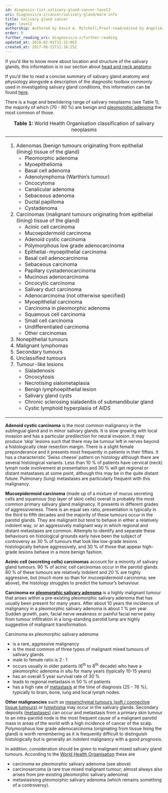 ```yaml
---
id: diagnosis-list-salivary-gland-cancer-level2
uri: diagnosis/a-z/cancer/salivary-gland/more-info
title: Salivary gland cancer
type: level2
authorship: Authored by David A. Mitchell;Proof-read/edited by Angelika Sebald
order: 0
further_reading_uri: diagnosis/a-z/further-reading
updated_at: 2018-02-01T12:15:06Z
created_at: 2017-08-21T11:16:25Z
---
```


<p>If you’d like to know more about location and structure of the
    salivary glands, this information is in our section about
    <a href="/diagnosis/anatomy">head and neck anatomy</a>.</p>
<aside>
    <p>If you’d like to read a concise summary of salivary gland
        anatomy and physiology alongside a description of the
        diagnostic toolbox commonly used in investigating salivary
        gland conditions, this information can be found <a href="/diagnosis/a-z/salivary-glands-summary">here</a>.</p>
</aside>
<p>There is a huge and bewildering range of salivary neoplasms (see
    Table 1), the majority of which (70 - 80 %) are benign and
    <a href="/diagnosis/a-z/salivary-gland-problems">pleomorphic adenoma</a>    the most common of those.</p>
<table>
    <caption><strong>Table 1:</strong> World Health Organisation classification
        of salivary neoplasms</caption>
    <tbody>
        <tr>
            <td>
                <ol>
                    <li>Adenomas (benign tumours originating from
                        epithelial (lining) tissue of the gland)
                        <ul>
                            <li>Pleomorphic adenoma</li>
                            <li>Myoepithelioma</li>
                            <li>Basal cell adenoma</li>
                            <li>Adenolymphoma (Warthin’s tumour)</li>
                            <li>Oncocytoma</li>
                            <li>Canalicular adenoma</li>
                            <li>Sebaceous adenoma</li>
                            <li>Ductal papilloma</li>
                            <li>Cystadenoma</li>
                        </ul>
                    </li>
                    <li>Carcinomas (malignant tumours originating
                        from epithelial (lining) tissue of the
                        gland)
                        <ul>
                            <li>Acinic cell carcinoma</li>
                            <li>Mucoepidermoid carcinoma</li>
                            <li>Adenoid cystic carcinoma</li>
                            <li>Polymorphous low grade adenocarcinoma</li>
                            <li>Epithelial-myoepithelial carcinoma</li>
                            <li>Basal cell adenocarcinoma</li>
                            <li>Sebaceous carcinoma</li>
                            <li>Papillary cystadenocarcinoma</li>
                            <li>Mucinous adenocarcinoma</li>
                            <li>Oncocytic carcinoma</li>
                            <li>Salivary duct carcinoma</li>
                            <li>Adenocarcinoma (not otherwise specified)</li>
                            <li>Myoepithelial carcinoma</li>
                            <li>Carcinoma in pleomorphic adenoma</li>
                            <li>Squamous cell carcinoma</li>
                            <li>Small cell carcinoma</li>
                            <li>Undifferentiated carcinoma</li>
                            <li>Other carcinomas</li>
                        </ul>
                    </li>
                    <li>Nonepithelial tumours</li>
                    <li>Malignant lymphomas</li>
                    <li>Secondary tumours</li>
                    <li>Unclassified tumours</li>
                    <li>Tumour-like lesions
                        <ul>
                            <li>Sialadenosis</li>
                            <li>Oncocytosis</li>
                            <li>Necrotising sialometaplasia</li>
                            <li>Benign lymphoepithelial lesion</li>
                            <li>Salivary gland cysts</li>
                            <li>Chronic sclerosing sialadenitis of
                                submandibular gland</li>
                            <li>Cystic lymphoid hyperplasia of AIDS</li>
                        </ul>
                    </li>
                </ol>
            </td>
        </tr>
    </tbody>
</table>
<p><strong>Adenoid cystic carcinoma</strong> is the most common
    malignancy in the sublingual gland and in minor salivary
    glands. It is slow growing with local invasion and has a
    particular predilection for neural invasion. It may produce
    ‘skip’ lesions such that there may be tumour left in nerves
    beyond a histologically clear resection margin. There is
    a slight female preponderance and it presents most frequently
    in patients in their fifties. It has a characteristic ‘Swiss
    cheese’ pattern on histology although there are several histological
    variants. Less than 10 % of patients have cervical (neck)
    lymph node involvement at presentation and 30 % will get
    regional or distant metastases at some point, although this
    may be in the quite distant future. Pulmonary (lung) metastases
    are particularly frequent with this malignancy.</p>
<p><strong>Mucoepidermoid carcinoma</strong> (made up of a mixture
    of mucus secreting cells and squamous (top layer of skin)
    cells) overall is probably the most common primary salivary
    gland malignancy. It presents in different grades of aggressiveness.
    There is an equal sex ratio, presentation is typically in
    the third to fifth decades and the majority of these tumours
    occur in the parotid glands. They are malignant but tend
    to behave in either a relatively indolent way, or an aggressively
    malignant way in which regional and distant metastases are
    common. Attempts to identify and separate these behaviours
    on histological grounds early have been the subject of controversy
    as 30 % of tumours that look like low-grade lesions histologically
    behave aggressively, and 30 % of those that appear high-grade
    lesions behave in a more benign fashion.</p>
<p><strong>Acinic cell (secreting cells) carcinomas</strong> account
    for a minority of salivary gland tumours. 90 % of acinic
    cell carcinomas occur in the parotid glands. 80 % of these
    tumours are relatively indolent and 20 % are highly aggressive,
    but (much more so than for mucoepidermoid carcinoma; see
    above), the histology struggles to predict the tumour’s behaviour.</p>
<p><strong>Carcinoma ex</strong> <a href="/diagnosis/a-z/salivary-gland-problems"><strong>pleomorphic salivary adenoma</strong></a>    is a highly malignant tumour that arises within a pre-existing
    pleomorphic salivary adenoma that has usually been present
    for many years. After about 10 years the incidence of malignancy
    in a pleomorphic salivary adenoma is about 1 % per year.
    Sudden growth, pain, facial nerve weakness or painful facial
    nerve palsy from tumour infiltration in a long-standing parotid
    lump are highly suggestive of malignant transformation.</p>
<p>Carcinoma ex pleomorphic salivary adenoma</p>
<ul>
    <li>is a rare, aggressive malignancy</li>
    <li>is the most common of three types of malignant mixed tumours
        of salivary glands</li>
    <li>male to female ratio is 2 : 1</li>
    <li>occurs usually in older patients (6<sup>th</sup> to 8<sup>th</sup>        decade) who have a pleomorphic adenoma in situ for many
        years (typically 10-15 years)</li>
    <li>has an overall 5 year survival rate of 30 %</li>
    <li>leads to regional metastasis in 50 % of patients</li>
    <li>has a high rate of <a href="/diagnosis/a-z/tumour/metastases">metastasis</a>        at the time of diagnosis (25 - 76 %), typically to brain,
        bone, lung and local lymph nodes.</li>
</ul>
<p><strong>Other malignancies</strong> such as <a href="/diagnosis/a-z/tumour/other">mesenchymal tumours (soft / connective tissue tumours)</a>    or <a href="/diagnosis/a-z/tumour/other">lymphoma</a> may
    occur in the salivary glands. Secondary deposits (<a href="/diagnosis/a-z/tumour/metastases">metastases</a>)
    can occur and metastasis from a primary skin tumour to an
    intra-parotid node is the most frequent cause of a malignant
    parotid mass in areas of the world with a high incidence
    of cancer of the scalp. Polymorphous low grade adenocarcinoma
    (originating from tissue lining the gland) is worth remembering
    as it is frequently difficult to distinguish histologically
    but is generally an indolent malignancy with a good prognosis.</p>
<p>In addition, consideration should be given to malignant mixed
    salivary gland tumours. According to the <a href="/diagnosis/a-z/further-reading">World Health Organisation</a>    these are</p>
<ul>
    <li>carcinoma ex pleomorphic salivary adenoma (see above)</li>
    <li>carcinosarcoma (a rare true mixed malignant tumour; almost
        always also arises from pre-existing pleomorphic salivary
        adenoma)</li>
    <li>metastasising pleomorphic salivary adenoma (which remains
        something of a controversy).</li>
</ul>
